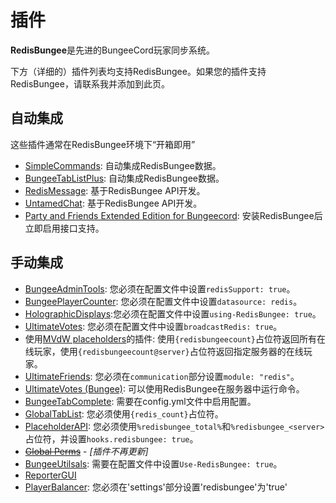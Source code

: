 # 插件

**RedisBungee**是先进的BungeeCord玩家同步系统。

下方（详细的）插件列表均支持RedisBungee。如果您的插件支持RedisBungee，请联系我并添加到此页。

## 自动集成

这些插件通常在RedisBungee环境下“开箱即用”

* [SimpleCommands](http://www.spigotmc.org/resources/simplecommands.289/): 自动集成RedisBungee数据。
* [BungeeTabListPlus](http://www.spigotmc.org/resources/bungeetablistplus.313/): 自动集成RedisBungee数据。
* [RedisMessage](http://www.spigotmc.org/resources/redismessage.9260/): 基于RedisBungee API开发。
* [UntamedChat](http://www.spigotmc.org/resources/untamedchat.2520/): 基于RedisBungee API开发。
* [Party and Friends Extended Edition for Bungeecord](https://www.spigotmc.org/resources/party-and-friends-extended-edition-for-bungeecord-example-server-hexagonmc-eu.10123/): 安装RedisBungee后立即启用接口支持。

## 手动集成

* [BungeeAdminTools](http://www.spigotmc.org/resources/bungee-admin-tools.444/): 您必须在配置文件中设置`redisSupport: true`。
* [BungeePlayerCounter](http://www.spigotmc.org/resources/bungeeplayercounter.269/): 您必须在配置文件中设置`datasource: redis`。
* [HolographicDisplays](http://dev.bukkit.org/bukkit-plugins/holographic-displays/):您必须在配置文件中设置`using-RedisBungee: true`。
* [UltimateVotes](http://www.spigotmc.org/resources/ultimatevotes-1-8-spigot-bungeecord.516/): 您必须在配置文件中设置`broadcastRedis: true`。
* 使用[MVdW placeholders](http://www.spigotmc.org/wiki/mvdw-placeholders/)的插件: 使用`{redisbungeecount}`占位符返回所有在线玩家，使用`{redisbungeecount@server}`占位符返回指定服务器的在线玩家。
* [UltimateFriends](http://www.spigotmc.org/resources/ultimate-friends.3964/): 您必须在`communication`部分设置`module: "redis"`。
* [UltimateVotes \(Bungee\)](http://www.spigotmc.org/resources/ultimatevotes-1-8-spigot-bungeecord-uuid.516/): 可以使用RedisBungee在服务器中运行命令。
* [BungeeTabComplete](http://www.spigotmc.org/resources/bungeetabcomplete.7328/): 需要在config.yml文件中启用配置。
* [GlobalTabList](http://www.spigotmc.org/resources/globaltablist.1117/): 您必须使用`{redis_count}`占位符。
* [PlaceholderAPI](https://www.spigotmc.org/resources/placeholderapi.6245/): 您必须使用`%redisbungee_total%`和`%redisbungee_<server>`占位符，并设置`hooks.redisbungee: true`。
* [~~Global Perms~~](https://www.spigotmc.org/resources/global-perms.9932/) - _\[插件不再更新\]_
* [BungeeUtilsals](https://www.spigotmc.org/resources/bungeeutilisals.7865/): 需要在配置文件中设置`Use-RedisBungee: true`。
* [ReporterGUI](https://www.spigotmc.org/resources/reportergui.8596/)
* [PlayerBalancer](https://www.spigotmc.org/resources/10788/): 您必须在'settings'部分设置'redisbungee'为'true'

